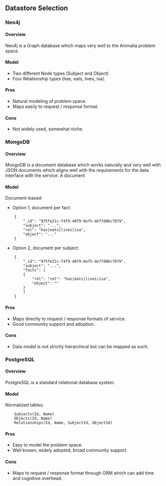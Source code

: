 ## Datastore Selection

### Neo4j

#### Overview

Neo4j is a Graph database which maps very well to the Animalia problem space. 

#### Model

- Two different Node types (Subject and Object) 
- Four Relationship types (has, eats, lives, isa).

#### Pros

- Natural modeling of problem space.
- Maps easily to request / response format.

#### Cons

- Not widely used, somewhat niche.

### MongoDB

#### Overview

MongoDB is a document database which works naturally and very well with JSON documents which aligns well with the requirements for the data interface with the service. A document 

#### Model

Document-based:

- Option 1, document per fact:
```
    {
        "_id": "975fe21c-f4f9-4079-8ef5-de77d86c7079",
        "subject": "...",
        "rel": "has|eats|lives|isa",
        "object": "..."
    }
```

- Option 2, document per subject:

```
    {
        "_id": "975fe21c-f4f9-4079-8ef5-de77d86c7079",
        "subject": "...",
        "facts": [
        {
            "rel": "rel": "has|eats|lives|isa",
            "object": ""
        }
        ]
    }
```

#### Pros

- Maps directly to request / response formats of service.
- Good community support and adoption.

#### Cons

- Data model is not strictly hierarchical but can be mapped as such.

### PostgreSQL

#### Overview

PostgreSQL is a standard relational database system.

#### Model

Normalized tables:

```
    Subjects(Id, Name)
    Objects(Id, Name)
    Relationships(Id, Name, SubjectId, ObjectId)
```

#### Pros

- Easy to model the problem space.
- Well known, widely adopted, broad community support.

#### Cons

- Maps to request / response format through ORM which can add time and cognitive overhead.
